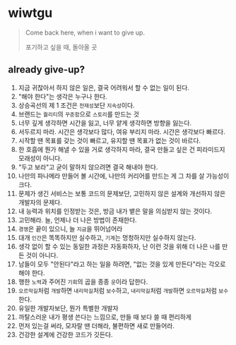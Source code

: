 # wiwtgu
> Come back here, when i want to give up.
> 
> 포기하고 싶을 때, 돌아올 곳

## already give-up?
1. 지금 귀찮아서 하지 않은 일은, 결국 어려워서 할 수 없는 일이 된다.
2. "해야 한다"는 생각은 누구나 한다.
3. 상승곡선의 제 1 조건은 `천재성`보단 `지속성`이다.
4. 브랜드는 `퀄리티`의 `꾸준함`으로 `스토리`를 만드는 것
5. 너무 깊게 생각하면 시간을 잃고, 너무 얕게 생각하면 방향을 잃는다.
6. 서두르지 마라. 시간은 생각보다 많다, 여유 부리지 마라. 시간은 생각보다 빠르다.
7. 시작할 땐 목표를 갖는 것이 빠르고, 유지할 땐 목표가 없는 것이 바르다.
8. 한 호흡에 뭔가 해낼 수 있을 거로 생각하지 마라, 결국 만들고 싶은 건 피라미드지 모래성이 아니다.
9. "두고 보라"고 굳이 말하지 않으려면 결국 해내야 한다.
10. 나만의 파나메라 만들어 볼 시간에, 나만의 커리어를 만드는 게 그 차를 살 가능성이 크다.
11. 문제가 생긴 서비스는 보통 코드의 문제보단, 고민하지 않은 설계와 개선하지 않은 개발자의 문제다.
12. 내 능력과 위치를 인정받는 것은, 방금 내가 뱉은 말을 의심받지 않는 것이다.
13. 고민해라. 늘, 언제나 더 나은 방법이 존재한다.
14. `경쟁`은 끝이 있으니, 늘 `지금`을 뛰어넘어라
15. 대개 `인간`은 똑똑하지만 실수하고, `기계`는 멍청하지만 실수하지 않는다.
16. 생각 없이 할 수 있는 동일한 과정은 자동화하자, 난 이런 것을 위해 더 나은 `나`를 만든 것이 아니다.
17. 남들이 모두 "안된다"라고 하는 일을 하려면, "없는 것을 있게 만든다"라는 각오로 해야 한다.
18. 행한 `노력`과 주어진 `기회`의 곱을 종종 `운`이라 답한다.
19. `오르막길`처럼 `개발`하면 `내리막길`처럼 `보수`하고, `내리막길`처럼 `개발`하면 `오르막길`처럼 `보수`한다.
20. 유일한 개발자보단, 뭔가 특별한 개발자
21. 까탈스러운 내가 평생 쓴다는 느낌으로, 만들 때 보다 쓸 때 편리하게
22. 먼저 있는걸 써라, 모자랄 땐 더해라, 불편하면 새로 만들어라.
23. 건강한 설계에 건강한 코드가 깃든다.
